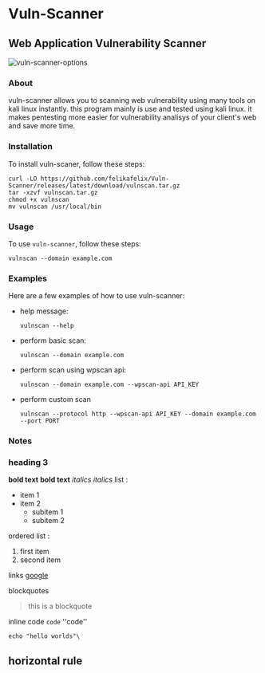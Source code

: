 # Vuln-Scanner
## Web Application Vulnerability Scanner

![vuln-scanner-options](https://github.com/user-attachments/assets/af6763ca-fbb0-43f9-a01c-e78eb3dfa0f8)



### About

vuln-scanner allows you to scanning web vulnerability using many tools on kali linux instantly. this program mainly is use and tested using kali linux. it makes pentesting more easier for vulnerability analisys of your client's web and save more time.

### Installation
To install vuln-scaner, follow these steps:

```
curl -LO https://github.com/felikafelix/Vuln-Scanner/releases/latest/download/vulnscan.tar.gz
tar -xzvf vulnscan.tar.gz
chmod +x vulnscan
mv vulnscan /usr/local/bin
```
### Usage
To use `vuln-scanner`, follow these steps:
```
vulnscan --domain example.com
```
### Examples
Here are a few examples of how to use vuln-scanner:
- help message:
  ```
  vulnscan --help
  ```
- perform basic scan:
  ```
  vulnscan --domain example.com
  ```
- perform scan using wpscan api:
  ```
  vulnscan --domain example.com --wpscan-api API_KEY
  ```
- perform custom scan
  ```
  vulnscan --protocol http --wpscan-api API_KEY --domain example.com --port PORT
  ```
  
### Notes

### heading 3
**bold text** __bold text__
*italics* _italics_
list :
- item 1
- item 2
  - subitem 1
  - subitem 2
 
 ordered list :
 1. first item
 2. second item

links [google](https://google.com)

blockquotes
> this is a blockquote
>
inline code
``code``
''code''

```
echo "hello worlds"\
```

horizontal rule
---

